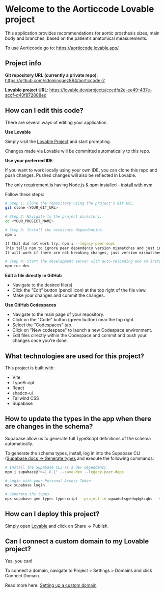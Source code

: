 # Welcome to the Aorticcode Lovable project

This application provides recommendations for aortic prosthesis sizes, main body and branches, based on the patient’s anatomical measurements.

To use Aorticcode go to: https://aorticcode.lovable.app/

## Project info

**Git repository URL (currently a private repo)**: https://github.com/sdominguez894/aorticcode-2

**Lovable project URL**: https://lovable.dev/projects/ccedfa2e-ee49-437e-accf-d40f872888ed

## How can I edit this code?

There are several ways of editing your application.

**Use Lovable**

Simply visit the [Lovable Project](https://lovable.dev/projects/ccedfa2e-ee49-437e-accf-d40f872888ed) and start prompting.

Changes made via Lovable will be committed automatically to this repo.

**Use your preferred IDE**

If you want to work locally using your own IDE, you can clone this repo and push changes. Pushed changes will also be reflected in Lovable.

The only requirement is having Node.js & npm installed - [install with nvm](https://github.com/nvm-sh/nvm#installing-and-updating)

Follow these steps:

```sh
# Step 1: Clone the repository using the project's Git URL.
git clone <YOUR_GIT_URL>

# Step 2: Navigate to the project directory.
cd <YOUR_PROJECT_NAME>

# Step 3: Install the necessary dependencies.
npm i

If that did not work try: npm i --legacy-peer-deps
This tells npm to ignore peer dependency version mismatches and just install the packages.
It will work if there are not breaking changes, just version mismatches.

# Step 4: Start the development server with auto-reloading and an instant preview.
npm run dev
```

**Edit a file directly in GitHub**

- Navigate to the desired file(s).
- Click the "Edit" button (pencil icon) at the top right of the file view.
- Make your changes and commit the changes.

**Use GitHub Codespaces**

- Navigate to the main page of your repository.
- Click on the "Code" button (green button) near the top right.
- Select the "Codespaces" tab.
- Click on "New codespace" to launch a new Codespace environment.
- Edit files directly within the Codespace and commit and push your changes once you're done.

## What technologies are used for this project?

This project is built with:

- Vite
- TypeScript
- React
- shadcn-ui
- Tailwind CSS
- Supabase

## How to update the types in the app when there are changes in the schema?

Supabase allow us to generate full TypeScript definitions of the schema automatically.

To generate the schema types, install, log in into the Supabase CLI ([Supabase docs -> Generate types](https://supabase.com/docs/guides/api/generating-types) and execute the following commands:

```sh
# Install the Supabase CLI as a dev dependency
npm i supabase@">=1.8.1" --save-dev --legacy-peer-deps

# Login with your Personal Access Token
npx supabase login

# Generate the types
npx supabase gen types typescript --project-id wgwadotsgwhhqdgkcqbs --schema public > src/infrastructure/supabase/types.ts
```

## How can I deploy this project?

Simply open [Lovable](https://lovable.dev/projects/ccedfa2e-ee49-437e-accf-d40f872888ed) and click on Share -> Publish.

## Can I connect a custom domain to my Lovable project?

Yes, you can!

To connect a domain, navigate to Project > Settings > Domains and click Connect Domain.

Read more here: [Setting up a custom domain](https://docs.lovable.dev/features/custom-domain#custom-domain)
